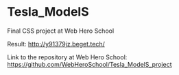 # Tesla_ModelS

Final CSS project at Web Hero School 

Result: http://y91379jz.beget.tech/

Link to the repository at Web Hero School: https://github.com/WebHeroSchool/Tesla_ModelS_project
